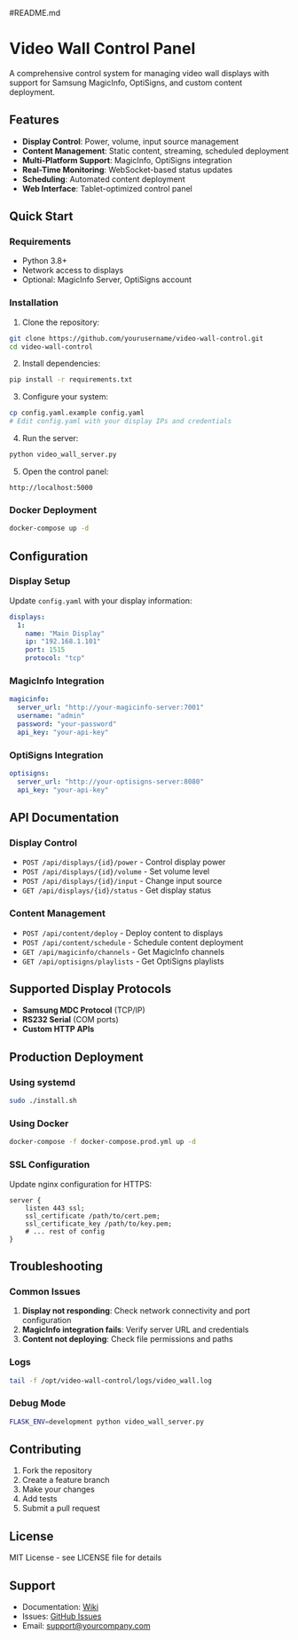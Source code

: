#README.md
# Video Wall Control Panel

A comprehensive control system for managing video wall displays with support for Samsung MagicInfo, OptiSigns, and custom content deployment.

## Features

- **Display Control**: Power, volume, input source management
- **Content Management**: Static content, streaming, scheduled deployment
- **Multi-Platform Support**: MagicInfo, OptiSigns integration
- **Real-Time Monitoring**: WebSocket-based status updates
- **Scheduling**: Automated content deployment
- **Web Interface**: Tablet-optimized control panel

## Quick Start

### Requirements

- Python 3.8+
- Network access to displays
- Optional: MagicInfo Server, OptiSigns account

### Installation

1. Clone the repository:
```bash
git clone https://github.com/yourusername/video-wall-control.git
cd video-wall-control
```

2. Install dependencies:
```bash
pip install -r requirements.txt
```

3. Configure your system:
```bash
cp config.yaml.example config.yaml
# Edit config.yaml with your display IPs and credentials
```

4. Run the server:
```bash
python video_wall_server.py
```

5. Open the control panel:
```
http://localhost:5000
```

### Docker Deployment

```bash
docker-compose up -d
```

## Configuration

### Display Setup

Update `config.yaml` with your display information:

```yaml
displays:
  1:
    name: "Main Display"
    ip: "192.168.1.101"
    port: 1515
    protocol: "tcp"
```

### MagicInfo Integration

```yaml
magicinfo:
  server_url: "http://your-magicinfo-server:7001"
  username: "admin"
  password: "your-password"
  api_key: "your-api-key"
```

### OptiSigns Integration

```yaml
optisigns:
  server_url: "http://your-optisigns-server:8080"
  api_key: "your-api-key"
```

## API Documentation

### Display Control

- `POST /api/displays/{id}/power` - Control display power
- `POST /api/displays/{id}/volume` - Set volume level
- `POST /api/displays/{id}/input` - Change input source
- `GET /api/displays/{id}/status` - Get display status

### Content Management

- `POST /api/content/deploy` - Deploy content to displays
- `POST /api/content/schedule` - Schedule content deployment
- `GET /api/magicinfo/channels` - Get MagicInfo channels
- `GET /api/optisigns/playlists` - Get OptiSigns playlists

## Supported Display Protocols

- **Samsung MDC Protocol** (TCP/IP)
- **RS232 Serial** (COM ports)
- **Custom HTTP APIs**

## Production Deployment

### Using systemd

```bash
sudo ./install.sh
```

### Using Docker

```bash
docker-compose -f docker-compose.prod.yml up -d
```

### SSL Configuration

Update nginx configuration for HTTPS:

```nginx
server {
    listen 443 ssl;
    ssl_certificate /path/to/cert.pem;
    ssl_certificate_key /path/to/key.pem;
    # ... rest of config
}
```

## Troubleshooting

### Common Issues

1. **Display not responding**: Check network connectivity and port configuration
2. **MagicInfo integration fails**: Verify server URL and credentials
3. **Content not deploying**: Check file permissions and paths

### Logs

```bash
tail -f /opt/video-wall-control/logs/video_wall.log
```

### Debug Mode

```bash
FLASK_ENV=development python video_wall_server.py
```

## Contributing

1. Fork the repository
2. Create a feature branch
3. Make your changes
4. Add tests
5. Submit a pull request

## License

MIT License - see LICENSE file for details

## Support

- Documentation: [Wiki](https://github.com/yourusername/video-wall-control/wiki)
- Issues: [GitHub Issues](https://github.com/yourusername/video-wall-control/issues)
- Email: support@yourcompany.com